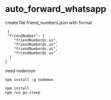 # auto_forward_whatsapp

create file friend_numbers.json with format 
```shell
 {
 "friendNumber": [
    "friendNumber@c.us",
    "friendNumber@c.us",
    "friendNumber@c.us",
    "friendNumber@c.us"
  ]
}
```

need nodemon

```shell
npm install -g nodemon
```


```shell
npm install
npm run go-sleep
```

